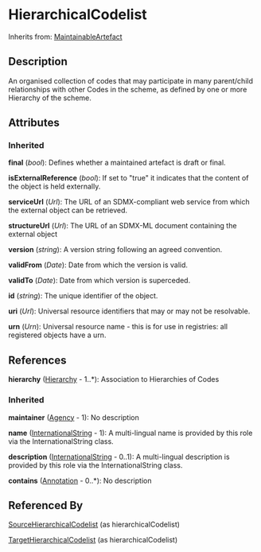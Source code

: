 
# HierarchicalCodelist

Inherits from: [MaintainableArtefact](../Base/MaintainableArtefact.md)



## Description

An organised collection of codes that may participate in many parent/child relationships with other Codes in the scheme, as defined by one or more Hierarchy of the scheme.


## Attributes

### Inherited

**final** (*bool*): Defines whether a maintained artefact is draft or final.

**isExternalReference** (*bool*): If set to "true" it indicates that the content of the object is held externally.

**serviceUrl** (*Url*): The URL of an SDMX-compliant web service from which the external object can be retrieved.

**structureUrl** (*Url*): The URL of an SDMX-ML document containing the external object

**version** (*string*): A version string following an agreed convention.

**validFrom** (*Date*): Date from which the version is valid.

**validTo** (*Date*): Date from which version is superceded.

**id** (*string*): The unique identifier of the object.

**uri** (*Url*): Universal resource identifiers that may or may not be resolvable.

**urn** (*Urn*): Universal resource name - this is for use in registries: all registered objects have a urn.



## References

**hierarchy** ([Hierarchy](Hierarchy.md) - 1..*): Association to Hierarchies of Codes

### Inherited

**maintainer** ([Agency](../Base/Agency.md) - 1): No description

**name** ([InternationalString](../Base/InternationalString.md) - 1): A multi-lingual name is provided by this role via the InternationalString class.

**description** ([InternationalString](../Base/InternationalString.md) - 0..1): A multi-lingual description is provided by this role via the InternationalString class.

**contains** ([Annotation](../Base/Annotation.md) - 0..*): No description



## Referenced By

[SourceHierarchicalCodelist](../Mapping/SourceHierarchicalCodelist.md) (as hierarchicalCodelist)

[TargetHierarchicalCodelist](../Mapping/TargetHierarchicalCodelist.md) (as hierarchicalCodelist)


